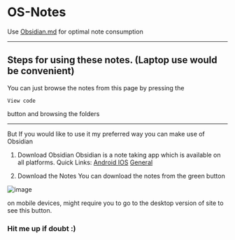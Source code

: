 # OS-Notes
Use [Obsidian.md](https://obsidian.md) for optimal note consumption

---
## Steps for using these notes. (Laptop use would be convenient)
You can just browse the notes from this page by pressing the 
```
View code
```
button and browsing the folders

---
But If you would like to use it my preferred way you can make use of Obsidian 

 1) Download Obsidian
	Obsidian is a note taking app which is available on all platforms.
	Quick Links:  [Android ](https://play.google.com/store/apps/details?id=md.obsidian) [IOS](https://apps.apple.com/us/app/obsidian-connected-notes/id1557175442) [General](https://obsidian.md/download)

2)  Download the Notes
	You can download the notes from the green button

![image](https://github.com/Glitchyi/OS-Notes/assets/55801439/4da6dffe-f375-4e7f-9caa-b4b3262e3fa9)


 on mobile devices, might require you to go to the desktop version of site to see this button.


### Hit me up if doubt :)
